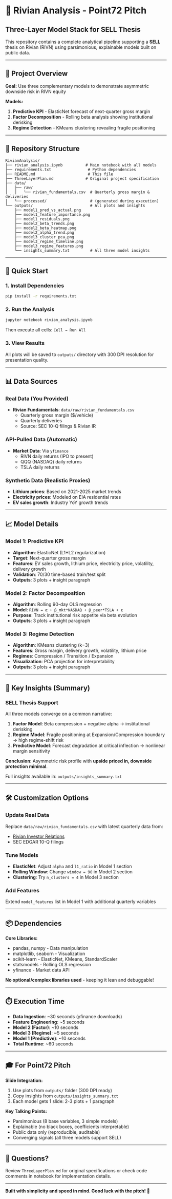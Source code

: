 # 🧠 Rivian Analysis - Point72 Pitch

## Three-Layer Model Stack for SELL Thesis

This repository contains a complete analytical pipeline supporting a **SELL** thesis on Rivian (RIVN) using parsimonious, explainable models built on public data.

---

## 🎯 Project Overview

**Goal:** Use three complementary models to demonstrate asymmetric downside risk in RIVN equity

**Models:**
1. **Predictive KPI** - ElasticNet forecast of next-quarter gross margin
2. **Factor Decomposition** - Rolling beta analysis showing institutional derisking
3. **Regime Detection** - KMeans clustering revealing fragile positioning

---

## 📁 Repository Structure

```
RivianAnalysis/
├── rivian_analysis.ipynb          # Main notebook with all models
├── requirements.txt                # Python dependencies
├── README.md                       # This file
├── ThreeLayerPlan.md              # Original project specification
├── data/
│   ├── raw/
│   │   └── rivian_fundamentals.csv  # Quarterly gross margin & deliveries
│   └── processed/                   # (generated during execution)
└── outputs/                         # All plots and insights
    ├── model1_pred_vs_actual.png
    ├── model1_feature_importance.png
    ├── model1_residuals.png
    ├── model2_beta_trends.png
    ├── model2_beta_heatmap.png
    ├── model2_alpha_trend.png
    ├── model3_cluster_pca.png
    ├── model3_regime_timeline.png
    ├── model3_regime_features.png
    └── insights_summary.txt         # All three model insights
```

---

## 🚀 Quick Start

### 1. Install Dependencies

```bash
pip install -r requirements.txt
```

### 2. Run the Analysis

```bash
jupyter notebook rivian_analysis.ipynb
```

Then execute all cells: `Cell → Run All`

### 3. View Results

All plots will be saved to `outputs/` directory with 300 DPI resolution for presentation quality.

---

## 📊 Data Sources

### Real Data (You Provided)
- **Rivian Fundamentals**: `data/raw/rivian_fundamentals.csv`
  - Quarterly gross margin ($/vehicle)
  - Quarterly deliveries
  - Source: SEC 10-Q filings & Rivian IR

### API-Pulled Data (Automatic)
- **Market Data**: Via `yfinance`
  - RIVN daily returns (IPO to present)
  - QQQ (NASDAQ) daily returns
  - TSLA daily returns

### Synthetic Data (Realistic Proxies)
- **Lithium prices**: Based on 2021-2025 market trends
- **Electricity prices**: Modeled on EIA residential rates
- **EV sales growth**: Industry YoY growth trends

---

## 📈 Model Details

### Model 1: Predictive KPI
- **Algorithm**: ElasticNet (L1+L2 regularization)
- **Target**: Next-quarter gross margin
- **Features**: EV sales growth, lithium price, electricity price, volatility, delivery growth
- **Validation**: 70/30 time-based train/test split
- **Outputs**: 3 plots + insight paragraph

### Model 2: Factor Decomposition
- **Algorithm**: Rolling 90-day OLS regression
- **Model**: `RIVN = α + β_mkt*NASDAQ + β_peer*TSLA + ε`
- **Purpose**: Track institutional risk appetite via beta evolution
- **Outputs**: 3 plots + insight paragraph

### Model 3: Regime Detection
- **Algorithm**: KMeans clustering (k=3)
- **Features**: Gross margin, delivery growth, volatility, lithium price
- **Regimes**: Compression / Transition / Expansion
- **Visualization**: PCA projection for interpretability
- **Outputs**: 3 plots + insight paragraph

---

## 📝 Key Insights (Summary)

### SELL Thesis Support

All three models converge on a common narrative:

1. **Factor Model**: Beta compression + negative alpha → institutional derisking
2. **Regime Model**: Fragile positioning at Expansion/Compression boundary → high regime-shift risk
3. **Predictive Model**: Forecast degradation at critical inflection → nonlinear margin sensitivity

**Conclusion**: Asymmetric risk profile with **upside priced in, downside protection minimal**.

Full insights available in: `outputs/insights_summary.txt`

---

## 🛠️ Customization Options

### Update Real Data
Replace `data/raw/rivian_fundamentals.csv` with latest quarterly data from:
- [Rivian Investor Relations](https://investors.rivian.com/)
- SEC EDGAR 10-Q filings

### Tune Models
- **ElasticNet**: Adjust `alpha` and `l1_ratio` in Model 1 section
- **Rolling Window**: Change `window = 90` in Model 2 section
- **Clustering**: Try `n_clusters = 4` in Model 3 section

### Add Features
Extend `model_features` list in Model 1 with additional quarterly variables

---

## 📦 Dependencies

**Core Libraries:**
- pandas, numpy - Data manipulation
- matplotlib, seaborn - Visualization
- scikit-learn - ElasticNet, KMeans, StandardScaler
- statsmodels - Rolling OLS regression
- yfinance - Market data API

**No optional/complex libraries used** - keeping it lean and debuggable!

---

## ⏱️ Execution Time

- **Data Ingestion**: ~30 seconds (yfinance downloads)
- **Feature Engineering**: ~5 seconds
- **Model 2 (Factor)**: ~10 seconds
- **Model 3 (Regime)**: ~5 seconds
- **Model 1 (Predictive)**: ~10 seconds
- **Total Runtime**: ~60 seconds

---

## 🎓 For Point72 Pitch

**Slide Integration:**
1. Use plots from `outputs/` folder (300 DPI ready)
2. Copy insights from `outputs/insights_summary.txt`
3. Each model gets 1 slide: 2-3 plots + 1 paragraph

**Key Talking Points:**
- Parsimonious (8 base variables, 3 simple models)
- Explainable (no black boxes, coefficients interpretable)
- Public data only (reproducible, auditable)
- Converging signals (all three models support SELL)

---

## 📧 Questions?

Review `ThreeLayerPlan.md` for original specifications or check code comments in notebook for implementation details.

---

**Built with simplicity and speed in mind. Good luck with the pitch! 🚀**

